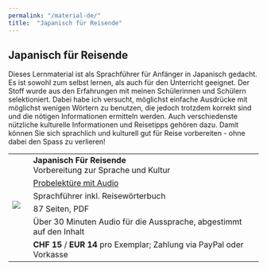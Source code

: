 ```yaml
---
permalink: "/material-de/"
title:  "Japanisch für Reisende"
---
```


## Japanisch für Reisende

Dieses Lernmaterial ist als Sprachführer für Anfänger in Japanisch gedacht. Es ist sowohl zum selbst lernen, als auch für den Unterricht geeignet. Der Stoff wurde aus den Erfahrungen mit meinen Schülerinnen und Schülern selektioniert. Dabei habe ich versucht, möglichst einfache Ausdrücke mit möglichst wenigen Wörtern zu benutzen, die jedoch trotzdem korrekt sind und die nötigen Informationen ermitteln werden. Auch verschiedenste nützliche kulturelle Informationen und Reisetipps gehören dazu. Damit können Sie sich sprachlich und kulturell gut für Reise vorbereiten - ohne dabei den Spass zu verlieren!

<table>
    <tr>
        <td rowspan="6"><a href="{{ /assets/probelektuere.zip | relative_url }}"><img align="left" style="margin:0 10px 10px 0" src="{{ /assets/img/JapanischFuerReisende.png | relative_url"></a></td>
        <td><strong>Japanisch Für Reisende</strong><br/>Vorbereitung zur Sprache und Kultur</td>
    </tr>
    <tr>
        <td><a href="{{ /assets/probelektuere.zip | relative_url }}">Probelektüre mit Audio</a></td>
    </tr>
    <tr>
        <td>Sprachführer inkl. Reisewörterbuch</td>
    </tr>
    <tr>
        <td>87 Seiten, PDF</td>
    </tr>
    <tr>
        <td>Über 30 Minuten Audio für die Aussprache, abgestimmt auf den Inhalt</td>
    </tr>
    <tr>
        <td><strong>CHF 15</strong> / <strong>EUR 14</strong> pro Exemplar; Zahlung via PayPal oder Vorkasse</td>
    </tr>
</table>